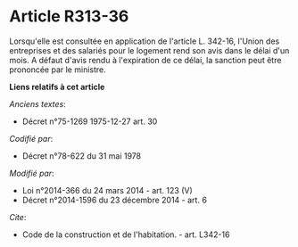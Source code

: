# Article R313-36

Lorsqu'elle est consultée en application de l'article L. 342-16, l'Union des entreprises et des salariés pour le logement
rend son avis dans le délai d'un mois. A défaut d'avis rendu à l'expiration de ce délai, la sanction peut être prononcée par
le ministre.

**Liens relatifs à cet article**

_Anciens textes_:

  - Décret n°75-1269 1975-12-27 art. 30

_Codifié par_:

  - Décret n°78-622 du 31 mai 1978

_Modifié par_:

  - Loi n°2014-366 du 24 mars 2014 - art. 123 (V)
  - Décret n°2014-1596 du 23 décembre 2014 - art. 6

_Cite_:

  - Code de la construction et de l'habitation. - art. L342-16
